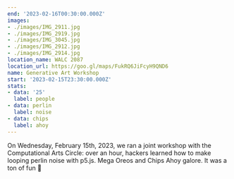 ```yaml
---
end: '2023-02-16T00:30:00.000Z'
images:
- ./images/IMG_2911.jpg
- ./images/IMG_2919.jpg
- ./images/IMG_3045.jpg
- ./images/IMG_2912.jpg
- ./images/IMG_2914.jpg
location_name: WALC 2087
location_url: https://goo.gl/maps/FukRQ6JiFcyH9QND6
name: Generative Art Workshop
start: '2023-02-15T23:30:00.000Z'
stats:
- data: '25'
  label: people
- data: perlin
  label: noise
- data: chips
  label: ahoy
---
```


On Wednesday, February 15th, 2023, we ran a joint workshop with the Computational Arts Circle: over an hour, hackers learned how to make looping perlin noise with p5.js. Mega Oreos and Chips Ahoy galore. It was a ton of fun 🎨